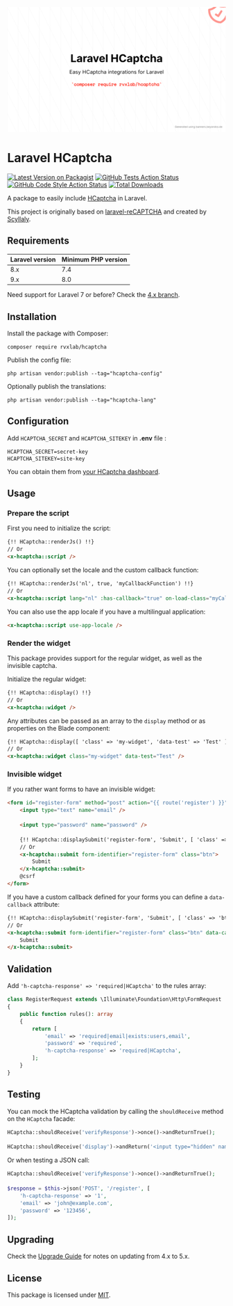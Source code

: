 ![Laravel HCaptcha Banner](./banner.png)

# Laravel HCaptcha


[![Latest Version on Packagist](https://img.shields.io/packagist/v/rvxlab/hcaptcha.svg?style=flat-square)](https://packagist.org/packages/rvxlab/hcaptcha)
[![GitHub Tests Action Status](https://img.shields.io/github/actions/workflow/status/rvxlab/hcaptcha/run-tests.yml?label=Tests&style=flat-square)](https://github.com/RVxLab/hcaptcha/actions/workflows/run-tests.yml)
[![GitHub Code Style Action Status](https://img.shields.io/github/actions/workflow/status/rvxlab/hcaptcha/php-cs-fixer.yml?label=Lint&style=flat-square)](https://github.com/RVxLab/hcaptcha/actions/workflows/php-cs-fixer.yml)
[![Total Downloads](https://img.shields.io/packagist/dt/rvxlab/hcaptcha.svg?style=flat-square)](https://packagist.org/packages/rvxlab/hcaptcha)

A package to easily include [HCaptcha](https://hcaptcha.com) in Laravel.

This project is originally based on [laravel-reCAPTCHA](https://github.com/Dylanchouxd/laravel-reCAPTCHA) and created by [Scyllaly](https://github.com/scyllaly).

## Requirements

| Laravel version | Minimum PHP version |
|-----------------|---------------------|
| 8.x             | 7.4                 |
| 9.x             | 8.0                 |

Need support for Laravel 7 or before? Check the [4.x branch](https://github.com/RVxLab/hcaptcha/tree/4.x).

## Installation

Install the package with Composer:

```shell
composer require rvxlab/hcaptcha
```

Publish the config file:

```shell
php artisan vendor:publish --tag="hcaptcha-config"
```

Optionally publish the translations:

```shell
php artisan vendor:publish --tag="hcaptcha-lang"
```

## Configuration

Add `HCAPTCHA_SECRET` and `HCAPTCHA_SITEKEY` in **.env** file :

```
HCAPTCHA_SECRET=secret-key
HCAPTCHA_SITEKEY=site-key
```

You can obtain them from [your HCaptcha dashboard](https://dashboard.hcaptcha.com).

## Usage

### Prepare the script

First you need to initialize the script:

```html
{!! HCaptcha::renderJs() !!}
// Or
<x-hcaptcha::script />
```

You can optionally set the locale and the custom callback function:

```html
{!! HCaptcha::renderJs('nl', true, 'myCallbackFunction') !!}
// Or
<x-hcaptcha::script lang="nl" :has-callback="true" on-load-class="myCallbackFunction" />
```

You can also use the app locale if you have a multilingual application:

```html
<x-hcaptcha::script use-app-locale />
```

### Render the widget

This package provides support for the regular widget, as well as the invisible captcha.

Initialize the regular widget:

```html
{!! HCaptcha::display() !!}
// Or
<x-hcaptcha::widget />
```

Any attributes can be passed as an array to the `display` method or as properties on the Blade component:

```html
{!! HCaptcha::display([ 'class' => 'my-widget', 'data-test' => 'Test' ]) !!}
// Or
<x-hcaptcha::widget class="my-widget" data-test="Test" />
```

### Invisible widget

If you rather want forms to have an invisible widget:

```html
<form id="register-form" method="post" action="{{ route('register') }}">
    <input type="text" name="email" />
    
    <input type="password" name="password" />
    
    {!! HCaptcha::displaySubmit('register-form', 'Submit', [ 'class' => 'btn' ]) !!}
    // Or
    <x-hcaptcha::submit form-identifier="register-form" class="btn">
        Submit
    </x-hcaptcha::submit>
    @csrf
</form>
```

If you have a custom callback defined for your forms you can define a `data-callback` attribute:

```html
{!! HCaptcha::displaySubmit('register-form', 'Submit', [ 'class' => 'btn', 'data-callback' => 'userDefinedCallback ]) !!}
// Or
<x-hcaptcha::submit form-identifier="register-form" class="btn" data-callback="userDefinedCallback">
    Submit
</x-hcaptcha::submit>
```

## Validation

Add `'h-captcha-response' => 'required|HCaptcha'` to the rules array:

```php
class RegisterRequest extends \Illuminate\Foundation\Http\FormRequest
{
    public function rules(): array
    {
        return [
            'email' => 'required|email|exists:users,email',
            'password' => 'required',
            'h-captcha-response' => 'required|HCaptcha',
        ];
    }
}
```

## Testing

You can mock the HCaptcha validation by calling the `shouldReceive` method on the `HCaptcha` facade:

```php
HCaptcha::shouldReceive('verifyResponse')->once()->andReturnTrue();

HCaptcha::shouldReceive('display')->andReturn('<input type="hidden" name="h-captcha-response" value="1" />');
```

Or when testing a JSON call:

```php
HCaptcha::shouldReceive('verifyResponse')->once()->andReturnTrue();

$response = $this->json('POST', '/register', [
    'h-captcha-response' => '1',
    'email' => 'john@example.com',
    'password' => '123456',
]);
```

## Upgrading

Check the [Upgrade Guide](./UPGRADING.md) for notes on updating from 4.x to 5.x.

## License

This package is licensed under [MIT](./LICENSE).
